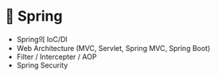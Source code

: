 # 🌺 Spring



* Spring의 IoC/DI
* Web Architecture (MVC, Servlet, Spring MVC, Spring Boot)
* Filter / Intercepter / AOP
* Spring Security

